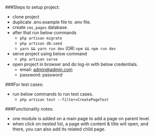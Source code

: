 ###Steps to setup project:
- clone project
- duplicate .env.example file to .env file.
- create `cms_pages` database.
- after that run below commands
    - `php artisan migrate`
    - `php artisan db:seed`
    - `yarn && yarn run dev` (OR) `npm && npm run dev`
- serve project using below command
    - `php artisan serve`
- open project in browser and do log-in with below credentials.
    - email: admin@admin.com
    - password: password
    
###For test cases:
- run below commands to run test cases.
    - `php artisan test --filter=CreatePageTest`

###Functionality notes:
- one module is added on a main page to add a page on parent level.
- when click on nested list, a page with content & title will open, and there, you can also add its related child page.
